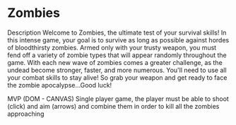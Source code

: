 # Zombies

Description
Welcome to Zombies, the ultimate test of your survival skills! In this intense game, your goal is to survive as long as possible against hordes of bloodthirsty zombies. Armed only with your trusty weapon, you must fend off a variety of zombie types that will appear randomly throughout the game.
With each new wave of zombies comes a greater challenge, as the undead become stronger, faster, and more numerous. You'll need to use all your combat skills to stay alive!
So grab your weapon and get ready to face the zombie apocalypse…Good luck!

MVP (DOM - CANVAS)
Single player game, the player must be able to shoot (click) and aim (arrows) and combine them in order to kill all the zombies approaching

